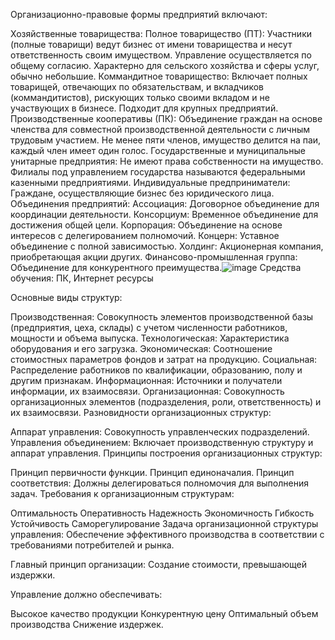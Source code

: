 Организационно-правовые формы предприятий включают:

Хозяйственные товарищества:
Полное товарищество (ПТ): Участники (полные товарищи) ведут бизнес от имени товарищества и несут ответственность своим имуществом. Управление осуществляется по общему согласию. Характерно для сельского хозяйства и сферы услуг, обычно небольшие.
Коммандитное товарищество: Включает полных товарищей, отвечающих по обязательствам, и вкладчиков (коммандитистов), рискующих только своими вкладом и не участвующих в бизнесе. Подходит для крупных предприятий.
Производственные кооперативы (ПК): Объединение граждан на основе членства для совместной производственной деятельности с личным трудовым участием. Не менее пяти членов, имущество делится на паи, каждый член имеет один голос.
Государственные и муниципальные унитарные предприятия: Не имеют права собственности на имущество. Филиалы под управлением государства называются федеральными казенными предприятиями.
Индивидуальные предприниматели: Граждане, осуществляющие бизнес без юридического лица.
Объединения предприятий:
Ассоциация: Договорное объединение для координации деятельности.
Консорциум: Временное объединение для достижения общей цели.
Корпорация: Объединение на основе интересов с делегированием полномочий.
Концерн: Уставное объединение с полной зависимостью.
Холдинг: Акционерная компания, приобретающая акции других.
Финансово-промышленная группа: Объединение для конкурентного преимущества.![image](https://github.com/user-attachments/assets/2d8a07dd-ce3a-4ccc-b5e8-366a0485ecb1)
Средства обучения: ПК, Интернет ресурсы

Основные виды структур:

Производственная: Совокупность элементов производственной базы (предприятия, цеха, склады) с учетом численности работников, мощности и объема выпуска.
Технологическая: Характеристика оборудования и его загрузка.
Экономическая: Соотношение стоимостных параметров фондов и затрат на продукцию.
Социальная: Распределение работников по квалификации, образованию, полу и другим признакам.
Информационная: Источники и получатели информации, их взаимосвязи.
Организационная: Совокупность организационных элементов (подразделения, роли, ответственность) и их взаимосвязи.
Разновидности организационных структур:

Аппарат управления: Совокупность управленческих подразделений.
Управления объединением: Включает производственную структуру и аппарат управления.
Принципы построения организационных структур:

Принцип первичности функции.
Принцип единоначалия.
Принцип соответствия: Должны делегироваться полномочия для выполнения задач.
Требования к организационным структурам:

Оптимальность
Оперативность
Надежность
Экономичность
Гибкость
Устойчивость
Саморегулирование
Задача организационной структуры управления: Обеспечение эффективного производства в соответствии с требованиями потребителей и рынка.

Главный принцип организации: Создание стоимости, превышающей издержки.

Управление должно обеспечивать:

Высокое качество продукции
Конкурентную цену
Оптимальный объем производства
Снижение издержек.





